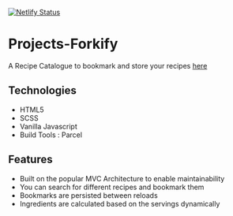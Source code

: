 [![Netlify Status](https://api.netlify.com/api/v1/badges/e79f1ba9-01df-47d1-aeee-6b4320101b43/deploy-status)](https://app.netlify.com/sites/forkify-pranjalg131/deploys)

# Projects-Forkify

A Recipe Catalogue to bookmark and store your recipes
[here](https://forkify-pranjalg131.netlify.app/)

## Technologies

- HTML5
- SCSS
- Vanilla Javascript
- Build Tools : Parcel

## Features

- Built on the popular MVC Architecture to enable maintainability
- You can search for different recipes and bookmark them
- Bookmarks are persisted between reloads
- Ingredients are calculated based on the servings dynamically

